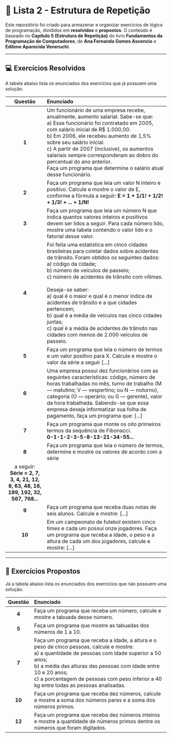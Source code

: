 # 📖 Lista 2 - Estrutura de Repetição

Este repositório foi criado para armazenar e organizar exercícios de lógica de programação, divididos em **resolvidos** e **propostos**. O conteúdo é baseado no **Capítulo 5 (Estrutura de Repetição)** do livro **Fundamentos da Programação de Computadores**, de **Ana Fernanda Gomes Ascencio** e **Edilene Aparecida Veneruchi**.

---

## 💻 Exercícios Resolvidos

A tabela abaixo lista os enunciados dos exercícios que já possuem uma solução.

| Questão | Enunciado |
| :---: | :--- |
| **1** | Um funcionário de uma empresa recebe, anualmente, aumento salarial. Sabe-se que: <br> a) Esse funcionário foi contratado em 2005, com salário inicial de R$ 1.000,00. <br> b) Em 2006, ele recebeu aumento de 1,5% sobre seu salário inicial. <br> c) A partir de 2007 (inclusive), os aumentos salariais sempre corresponderam ao dobro do percentual do ano anterior. <br> Faça um programa que determine o salário atual desse funcionário. |
| **2** | Faça um programa que leia um valor N inteiro e positivo. Calcule e mostre o valor de E, conforme a fórmula a seguir: <b> E = 1 + 1/1! + 1/2! + 1/3! + ... + 1/N! |
| **3** | Faça um programa que leia um número N que indica quantos valores inteiros e positivos devem ser lidos a seguir. Para cada número lido, mostre uma tabela contendo o valor lido e o fatorial desse valor. |
| **4** | Foi feita uma estatística em cinco cidades brasileiras para coletar dados sobre acidentes de trânsito. Foram obtidos os seguintes dados: <br> a) código da cidade; <br> b) número de veículos de passeio; <br> c) número de acidentes de trânsito com vítimas. <br> <br> Deseja-se saber: <br> a) qual é o maior e qual é o menor índice de acidentes de trânsito e a que cidades pertencem;<br> b) qual é a média de veículos nas cinco cidades juntas; <br> c) qual é a média de acidentes de trânsito nas cidades com menos de 2.000 veículos de passeio. |
| **5** | Faça um programa que leia o número de termos e um valor positivo para X. Calcule e mostre o valor da série a seguir [...] |
| **6** | Uma empresa possui dez funcionários com as seguintes características: código, número de horas trabalhadas no mês, turno de trabalho (M — matutino; V — vespertino; ou N — noturno), categoria (O — operário; ou G — gerente), valor da hora trabalhada. Sabendo-se que essa empresa deseja informatizar sua folha de pagamento, faça um programa que: [...] |
| **7** | Faça um programa que monte os oito primeiros termos da sequência de Fibonacci. <br><b> 0-1-1-2-3-5-8-13-21-34-55... |
| **8** | Faça um programa que leia o número de termos, determine e mostre os valores de acordo com a série
a seguir: <br><b>Série = 2, 7, 3, 4, 21, 12, 8, 63, 48, 16, 189, 192, 32, 567, 768... |
| **9** | Faça um programa que receba duas notas de seis alunos. Calcule e mostre: [...] |
| **10** | Em um campeonato de futebol existem cinco times e cada um possui onze jogadores. Faça um programa que receba a idade, o peso e a altura de cada um dos jogadores, calcule e mostre: [...] |

---

## 🎯 Exercícios Propostos

Já a tabela abaixo lista os enunciados dos exercícios que não possuem uma solução.

| Questão | Enunciado |
| :---: | :--- |
| **4** | Faça um programa que receba um número, calcule e mostre a tabuada desse número. |
| **5** | Faça um programa que mostre as tabuadas dos números de 1 a 10. |
| **7** | Faça um programa que receba a idade, a altura e o peso de cinco pessoas, calcule e mostre: <br> a) a quantidade de pessoas com idade superior a 50 anos;<br> b) a média das alturas das pessoas com idade entre 10 e 20 anos;<br> c) a porcentagem de pessoas com peso inferior a 40 kg entre todas as pessoas analisadas. |
| **10** | Faça um programa que receba dez números, calcule e mostre a soma dos números pares e a soma dos números primos. |
| **12** | Faça um programa que receba dez números inteiros e mostre a quantidade de números primos dentre os números que foram digitados. |
